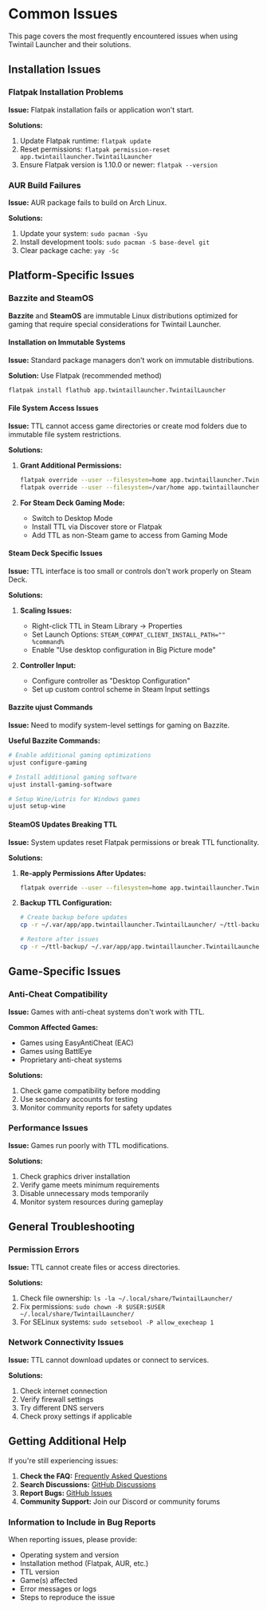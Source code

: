 # Common Issues

This page covers the most frequently encountered issues when using Twintail Launcher and their solutions.

## Installation Issues

### Flatpak Installation Problems

**Issue:** Flatpak installation fails or application won't start.

**Solutions:**
1. Update Flatpak runtime: `flatpak update`
2. Reset permissions: `flatpak permission-reset app.twintaillauncher.TwintailLauncher`
3. Ensure Flatpak version is 1.10.0 or newer: `flatpak --version`

### AUR Build Failures

**Issue:** AUR package fails to build on Arch Linux.

**Solutions:**
1. Update your system: `sudo pacman -Syu`
2. Install development tools: `sudo pacman -S base-devel git`
3. Clear package cache: `yay -Sc`

## Platform-Specific Issues

### Bazzite and SteamOS

**Bazzite** and **SteamOS** are immutable Linux distributions optimized for gaming that require special considerations for Twintail Launcher.

#### Installation on Immutable Systems

**Issue:** Standard package managers don't work on immutable distributions.

**Solution:** Use Flatpak (recommended method)
```bash
flatpak install flathub app.twintaillauncher.TwintailLauncher
```

#### File System Access Issues

**Issue:** TTL cannot access game directories or create mod folders due to immutable file system restrictions.

**Solutions:**
1. **Grant Additional Permissions:**
   ```bash
   flatpak override --user --filesystem=home app.twintaillauncher.TwintailLauncher
   flatpak override --user --filesystem=/var/home app.twintaillauncher.TwintailLauncher
   ```

2. **For Steam Deck Gaming Mode:**
   - Switch to Desktop Mode
   - Install TTL via Discover store or Flatpak
   - Add TTL as non-Steam game to access from Gaming Mode

#### Steam Deck Specific Issues

**Issue:** TTL interface is too small or controls don't work properly on Steam Deck.

**Solutions:**
1. **Scaling Issues:**
   - Right-click TTL in Steam Library → Properties
   - Set Launch Options: `STEAM_COMPAT_CLIENT_INSTALL_PATH="" %command%`
   - Enable "Use desktop configuration in Big Picture mode"

2. **Controller Input:**
   - Configure controller as "Desktop Configuration" 
   - Set up custom control scheme in Steam Input settings

#### Bazzite ujust Commands

**Issue:** Need to modify system-level settings for gaming on Bazzite.

**Useful Bazzite Commands:**
```bash
# Enable additional gaming optimizations
ujust configure-gaming

# Install additional gaming software
ujust install-gaming-software

# Setup Wine/Lutris for Windows games
ujust setup-wine
```

#### SteamOS Updates Breaking TTL

**Issue:** System updates reset Flatpak permissions or break TTL functionality.

**Solutions:**
1. **Re-apply Permissions After Updates:**
   ```bash
   flatpak override --user --filesystem=home app.twintaillauncher.TwintailLauncher
   ```

2. **Backup TTL Configuration:**
   ```bash
   # Create backup before updates
   cp -r ~/.var/app/app.twintaillauncher.TwintailLauncher/ ~/ttl-backup/
   
   # Restore after issues
   cp -r ~/ttl-backup/ ~/.var/app/app.twintaillauncher.TwintailLauncher/
   ```

## Game-Specific Issues

### Anti-Cheat Compatibility

**Issue:** Games with anti-cheat systems don't work with TTL.

**Common Affected Games:**
- Games using EasyAntiCheat (EAC)
- Games using BattlEye
- Proprietary anti-cheat systems

**Solutions:**
1. Check game compatibility before modding
2. Use secondary accounts for testing
3. Monitor community reports for safety updates

### Performance Issues

**Issue:** Games run poorly with TTL modifications.

**Solutions:**
1. Check graphics driver installation
2. Verify game meets minimum requirements
3. Disable unnecessary mods temporarily
4. Monitor system resources during gameplay

## General Troubleshooting

### Permission Errors

**Issue:** TTL cannot create files or access directories.

**Solutions:**
1. Check file ownership: `ls -la ~/.local/share/TwintailLauncher/`
2. Fix permissions: `sudo chown -R $USER:$USER ~/.local/share/TwintailLauncher/`
3. For SELinux systems: `sudo setsebool -P allow_execheap 1`

### Network Connectivity Issues

**Issue:** TTL cannot download updates or connect to services.

**Solutions:**
1. Check internet connection
2. Verify firewall settings
3. Try different DNS servers
4. Check proxy settings if applicable

## Getting Additional Help

If you're still experiencing issues:

1. **Check the FAQ:** [Frequently Asked Questions](../faq)
2. **Search Discussions:** [GitHub Discussions](https://github.com/TwintailTeam/TwintailLauncher/discussions)
3. **Report Bugs:** [GitHub Issues](https://github.com/TwintailTeam/TwintailLauncher/issues)
4. **Community Support:** Join our Discord or community forums

### Information to Include in Bug Reports

When reporting issues, please provide:
- Operating system and version
- Installation method (Flatpak, AUR, etc.)
- TTL version
- Game(s) affected
- Error messages or logs
- Steps to reproduce the issue